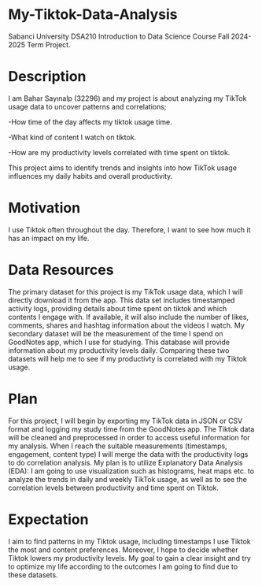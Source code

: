 # My-Tiktok-Data-Analysis
Sabanci University DSA210 Introduction to Data Science Course Fall 2024-2025 Term Project.

# Description
I am Bahar Sayınalp (32296) and my project is about analyzing my TikTok usage data to uncover patterns and correlations;


  -How time of the day affects my tiktok usage time.
  
  -What kind of content I watch on tiktok.
  
  -How are my productivity levels correlated with time spent on tiktok.

This project aims to identify trends and insights into how TikTok usage influences my daily habits and overall productivity.

# Motivation
I use Tiktok often throughout the day. Therefore, I want to see how much it has an impact on my life.

# Data Resources
The primary dataset for this project is my TikTok usage data, which I will directly download it from the app. This data set includes timestamped activity logs, providing details about time spent on tiktok and which contents I engage with. If available, it will also include the number of likes, comments, shares and hashtag information about the videos I watch. My secondary dataset will be the measurement of the time I spend on GoodNotes app, which I use for studying. This database will provide information about my productivity levels daily. Comparing these two datasets will help me to see if my productivty is correlated with my Tiktok usage.
  
# Plan
For this project, I will begin by exporting my TikTok data in JSON or CSV format and logging my study time from the GoodNotes app. The Tiktok data will be cleaned and preprocessed in order to access useful information for my analysis. When I reach the suitable measurements (timestamps, engagement, content type) I will merge the data with the productivity logs to do correlation analysis. My plan is to utilize Explanatory Data Analysis (EDA): I am going to use visualization such as histograms, heat maps etc. to analyze the trends in daily and weekly TikTok usage, as well as to see the correlation levels between productivity and time spent on Tiktok. 

# Expectation
I aim to find patterns in my Tiktok usage, including timestamps I use Tiktok the most and content preferences. Moreover, I hope to decide whether Tiktok lowers my productivity levels. My goal to gain a clear insight and try to optimize my life according to the outcomes I am going to find due to these datasets.

